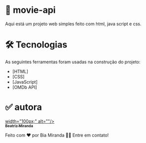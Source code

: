 # 🍿 movie-api 
<p>Aqui está um projeto web simples feito com html, java script e css.</p>

# 🛠 Tecnologias

As seguintes ferramentas foram usadas na construção do projeto:

- [HTML]
- [CSS]
- [JavaScript]
- [OMDb API]

# ✅ autora

<a href="https://blog.rocketseat.com.br/author/thiago/">
 width="100px;" alt=""/>
 <br />
 <sub><b>Beatriz Miranda</b></sub></a> 


Feito com ❤️ por Bia Miranda 👋🏽 Entre em contato!






